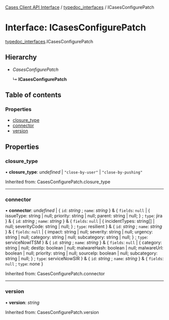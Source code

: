 [Cases Client API Interface](../cases_client_api.md) / [typedoc_interfaces](../modules/typedoc_interfaces.md) / ICasesConfigurePatch

# Interface: ICasesConfigurePatch

[typedoc_interfaces](../modules/typedoc_interfaces.md).ICasesConfigurePatch

## Hierarchy

- *CasesConfigurePatch*

  ↳ **ICasesConfigurePatch**

## Table of contents

### Properties

- [closure\_type](typedoc_interfaces.icasesconfigurepatch.md#closure_type)
- [connector](typedoc_interfaces.icasesconfigurepatch.md#connector)
- [version](typedoc_interfaces.icasesconfigurepatch.md#version)

## Properties

### closure\_type

• **closure\_type**: *undefined* \| ``"close-by-user"`` \| ``"close-by-pushing"``

Inherited from: CasesConfigurePatch.closure\_type

___

### connector

• **connector**: *undefined* \| { `id`: *string* ; `name`: *string*  } & { `fields`: ``null`` \| { issueType: string \| null; priority: string \| null; parent: string \| null; } ; `type`: jira  } & { `id`: *string* ; `name`: *string*  } & { `fields`: ``null`` \| { incidentTypes: string[] \| null; severityCode: string \| null; } ; `type`: resilient  } & { `id`: *string* ; `name`: *string*  } & { `fields`: ``null`` \| { impact: string \| null; severity: string \| null; urgency: string \| null; category: string \| null; subcategory: string \| null; } ; `type`: serviceNowITSM  } & { `id`: *string* ; `name`: *string*  } & { `fields`: ``null`` \| { category: string \| null; destIp: boolean \| null; malwareHash: boolean \| null; malwareUrl: boolean \| null; priority: string \| null; sourceIp: boolean \| null; subcategory: string \| null; } ; `type`: serviceNowSIR  } & { `id`: *string* ; `name`: *string*  } & { `fields`: ``null`` ; `type`: none  }

Inherited from: CasesConfigurePatch.connector

___

### version

• **version**: *string*

Inherited from: CasesConfigurePatch.version
